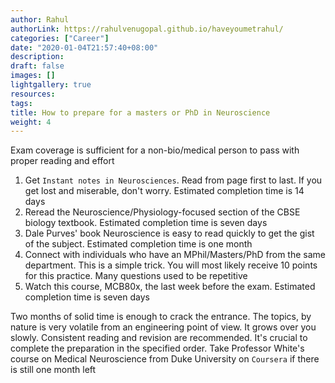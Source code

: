 ```yaml
---
author: Rahul
authorLink: https://rahulvenugopal.github.io/haveyoumetrahul/
categories: ["Career"]
date: "2020-01-04T21:57:40+08:00"
description: 
draft: false
images: []
lightgallery: true
resources:
tags:
title: How to prepare for a masters or PhD in Neuroscience
weight: 4
---
```


Exam coverage is sufficient for a non-bio/medical person to pass with proper reading and effort

1. Get `Instant notes in Neurosciences`. Read from page first to last. If you get lost and miserable, don't worry. Estimated completion time is 14 days
2. Reread the Neuroscience/Physiology-focused section of the CBSE biology textbook. Estimated completion time is seven days
3. Dale Purves' book Neuroscience is easy to read quickly to get the gist of the subject. Estimated completion time is one month
4. Connect with individuals who have an MPhil/Masters/PhD from the same department. This is a simple trick. You will most likely receive 10 points for this practice. Many questions used to be repetitive
5. Watch this course, MCB80x, the last week before the exam. Estimated completion time is seven days

Two months of solid time is enough to crack the entrance. The topics, by nature is very volatile from an engineering point of view. It grows over you slowly. Consistent reading and revision are recommended. It's crucial to complete the preparation in the specified order. Take Professor White's course on Medical Neuroscience from Duke University on `Coursera` if there is still one month left